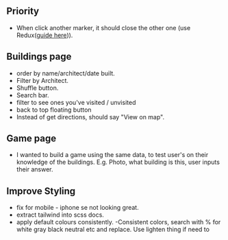 ## Priority

- When click another marker, it should close the other one (use Redux([guide here](https://egghead.io/courses/fundamentals-of-redux-course-from-dan-abramov-bd5cc867))).

## Buildings page

- order by name/architect/date built.
- Filter by Architect.
- Shuffle button.
- Search bar.
- filter to see ones you've visited / unvisited
- back to top floating button
- Instead of get directions, should say "View on map".

## Game page

- I wanted to build a game using the same data, to test user's on their knowledge of the buildings. E.g. Photo, what building is this, user inputs their answer.

## Improve Styling

- fix for mobile - iphone se not looking great.
- extract tailwind into scss docs.
- apply default colours consistently.
  -Consistent colors, search with % for white gray black neutral etc and replace. Use lighten thing if need to

